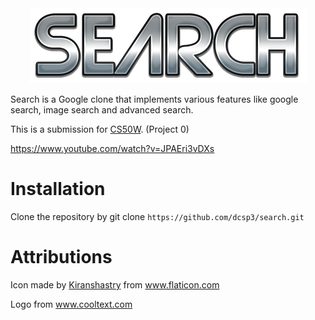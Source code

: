 <div align='center'>
  <img src="https://github.com/dcsp3/search/blob/main/images/logo.png">
</div>

Search is a Google clone that implements various features like google search, image search and advanced search. 

This is a submission for [CS50W](https://cs50.harvard.edu/web/2020/). (Project 0)

https://www.youtube.com/watch?v=JPAEri3vDXs

# Installation
Clone the repository by git clone `https://github.com/dcsp3/search.git`

# Attributions
Icon made by [Kiranshastry](https://www.flaticon.com/authors/kiranshastry) from www.flaticon.com

Logo from www.cooltext.com

